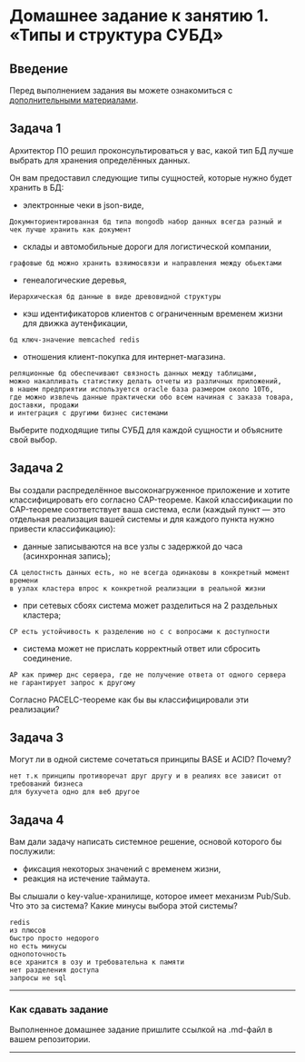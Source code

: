 # Домашнее задание к занятию 1. «Типы и структура СУБД»

## Введение

Перед выполнением задания вы можете ознакомиться с 
[дополнительными материалами](https://github.com/netology-code/virt-homeworks/tree/virt-11/additional).

## Задача 1

Архитектор ПО решил проконсультироваться у вас, какой тип БД 
лучше выбрать для хранения определённых данных.

Он вам предоставил следующие типы сущностей, которые нужно будет хранить в БД:

- электронные чеки в json-виде,
```
Докумнториентированная бд типа mongodb набор данных всегда разный и чек лучше хранить как документ
```
- склады и автомобильные дороги для логистической компании,
```
графовые бд можно хранить взяимосвязи и направления между обьектами
```
- генеалогические деревья,
```
Иерархическая бд данные в виде древовидной структуры
```
- кэш идентификаторов клиентов с ограниченным временем жизни для движка аутенфикации,
```
бд ключ-значение memcached redis
```
- отношения клиент-покупка для интернет-магазина.
```
реляционные бд обеспечивают связность данных между таблицами,
можно накапливать статистику делать отчеты из различных приложений,
в нашем предприятии используется oracle база размером около 10Тб,
где можно извлечь данные практически обо всем начиная с заказа товара, доставки, продажи
и интеграция с другими бизнес системами
```

Выберите подходящие типы СУБД для каждой сущности и объясните свой выбор.

## Задача 2

Вы создали распределённое высоконагруженное приложение и хотите классифицировать его согласно 
CAP-теореме. Какой классификации по CAP-теореме соответствует ваша система, если 
(каждый пункт — это отдельная реализация вашей системы и для каждого пункта нужно привести классификацию):

- данные записываются на все узлы с задержкой до часа (асинхронная запись);
```
CA целостнсть данных есть, но не всегда одинаковы в конкретный момент времени
в узлах кластера впрос к конкретной реализации в реальной жизни
```
- при сетевых сбоях система может разделиться на 2 раздельных кластера;
```
CP есть устойчивость к разделению но с с вопросами к доступности
```
- система может не прислать корректный ответ или сбросить соединение.
```
AP как пример днс сервера, где не получение ответа от одного сервера не гарантирует запрос к другому
```
Согласно PACELC-теореме как бы вы классифицировали эти реализации?

## Задача 3

Могут ли в одной системе сочетаться принципы BASE и ACID? Почему?
```
нет т.к принципы противоречат друг другу и в реалиях все зависит от требований бизнеса
для бухучета одно для веб другое
```

## Задача 4

Вам дали задачу написать системное решение, основой которого бы послужили:

- фиксация некоторых значений с временем жизни,
- реакция на истечение таймаута.

Вы слышали о key-value-хранилище, которое имеет механизм Pub/Sub. 
Что это за система? Какие минусы выбора этой системы?
```
redis
из плюсов 
быстро просто недорого
но есть минусы
однопоточность
все хранится в озу и требовательна к памяти
нет разделения доступа
запросы не sql
```

---

### Как cдавать задание

Выполненное домашнее задание пришлите ссылкой на .md-файл в вашем репозитории.

---

